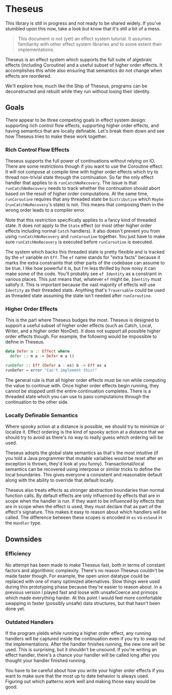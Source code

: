 # Theseus

This library is still in progress and not ready to be shared widely. If you've
stumbled upon this now, take a look but know that it's still a bit of a mess.

> This document is not (yet) an effect system tutorial. It assumes familiarity
> with other effect system libraries and to some extent their implementations.

Theseus is an effect system which supports the full suite of algebraic effects
(including Coroutine) and a useful subset of higher order effects. It
accomplishes this while also ensuring that semantics do not change when effects
are reordered.

We'll explore how, much like the Ship of Theseus, programs can be deconstructed
and rebuilt while they run without losing their identity.

## Goals

There appear to be three competing goals in effect system design: supporting
rich control flow effects, supporting higher order effects, and having semantics
that are locally definable. Let's break them down and see how Theseus tries to
make these work together.

### Rich Control Flow Effects

Theseus supports the full power of continuations without relying on IO. There
are some restrictions though if you want to use the Coroutine effect. It will
not compose at compile time with higher order effects which try to thread
non-trivial state through the continuation. So far the only effect handler that
applies to is `runCatchNoRecovery`. The issue is that `runCatchNoRecovery` needs
to track whether the continuation should abort based on the result of higher
order computations. At the same time, `runCoroutine` requires that any threaded
state be `Distributive` which `Maybe` (`runCatchNoRecovery`'s state) is not.
This means that composing them in the wrong order leads to a compiler error.

Note that this restriction specifically applies to a fancy kind of threaded
state. It does not apply to the `State` effect (or most other higher order
effects including normal `Catch` handlers). It also doesn't prevent you from
using `runCatchNoRecovery` and `runCoroutine` together. You just have to make
sure `runCatchNoRecovery` is executed before `runCoroutine` is executed.

The system which backs this threaded state is pretty flexible and is tracked by
the `ef` variable on `Eff`. The `ef` name stands for "extra facts" because it
marks the extra constraints that other parts of the codebase can assume to be
true. I like how powerful it is, but I'm less thrilled by how noisy it can make
some of the code. You'll probably see `ef Identity` as a constraint in various
places. This just means that, whatever `ef` might be, `Identity` must satisfy
it. This is important because the vast majority of effects will use `Identity`
as their threaded state. Anything that's `Traversable` could be used as threaded
state assuming the state isn't needed after `runCoroutine`.

### Higher Order Effects

This is the part where Theseus budges the most. Theseus is designed to support a
useful subset of higher order effects (such as Catch, Local, Writer, and a
higher order NonDet). It does not support all possible higher order effects
though. For example, the following would be impossible to define in Theseus.

```haskell
data Defer a :: Effect where
  defer :: m a -> Defer m a ()

runDefer :: Eff (Defer a : es) b -> Eff es a
runDefer = error "Can't implement this!"
```

The general rule is that all higher order effects must be run while computing
the value to continue with. Once higher order effects begin running, they cannot
be stopped until the entire continuation completes. There is a threaded state
which you can use to pass computations through the continuation to the other
side.

### Locally Definable Semantics

Where spooky action at a distance is possible, we should try to minimize or
localize it. Effect ordering is the kind of spooky action at a distance that we
should try to avoid as there's no way to really guess which ordering will be
used.

Theseus adopts the global state semantics as that's the most intuitive (if you
told a Java programmer that mutable variables would be reset after an exception
is thrown, they'd look at you funny). Transactional/local semantics can be
recovered using interpose or similar tricks to define the local boundaries. This
gives everyone a consistent and reasonable default along with the ability to
override that default locally.

Theseus also treats effects as stronger abstraction boundaries than normal
function calls. By default effects are only influenced by effects that are in
scope when the handler is run. If they want to be influenced by effects that are
in scope when the effect is used, they must declare that as part of the effect's
signature. This makes it easy to reason about which handlers will be called. The
difference between these scopes is encoded in `es` vs `esSend` in the `Handler`
type.

## Downsides

### Efficiency

No attempt has been made to make Theseus fast, both in terms of constant factors
and algorithmic complexity. There's no reason Theseus couldn't be made faster
though. For example, the open union datatype could be replaced with one of many
optimized alternatives. Slow things were used during this prototyping phase
because they're easier to reason about. In a previous version I played fast and
loose with unsafeCoerce and primops which made everything harder. At this point
I would feel more comfortable swapping in faster (possibly unsafe) data
structures, but that hasn't been done yet.

### Outdated Handlers

If the program yields while running a higher order effect, any running handlers
will be captured inside the continuation even if you try to swap out the
implementations. After the handler finishes running, the new one will be used.
This is surprising, but it shouldn't be unsound. If you're writing an effect
handler, there's a chance your handler will be called long after you thought
your handler finished running.

You have to be careful about how you write your higher order effects if you want
to make sure that the most up to date behavior is always used. Figuring out
which patterns work well and making those easy would be good.
